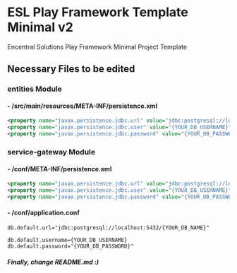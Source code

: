 # ESL Play Framework Template Minimal v2

Encentral Solutions Play Framework Minimal Project Template

## Necessary Files to be edited

### entities Module

#### - /src/main/resources/META-INF/persistence.xml
```xml
<property name="javax.persistence.jdbc.url" value="jdbc:postgresql://localhost:5432/{YOUR_DB_NAME}"/>
<property name="javax.persistence.jdbc.user" value="{YOUR_DB_USERNAME}"/>
<property name="javax.persistence.jdbc.password" value="{YOUR_DB_PASSWORD}"/>
```

### service-gateway Module

#### - /conf/META-INF/persistence.xml
```xml
<property name="javax.persistence.jdbc.url" value="jdbc:postgresql://localhost:5432/{YOUR_DB_NAME}"/>
<property name="javax.persistence.jdbc.user" value="{YOUR_DB_USERNAME}"/>
<property name="javax.persistence.jdbc.password" value="{YOUR_DB_PASSWORD}"/>
```

#### - /conf/application.conf
```
db.default.url="jdbc:postgresql://localhost:5432/{YOUR_DB_NAME}"

db.default.username={YOUR_DB_USERNAME}
db.default.password="{YOUR_DB_PASSWORD}"
```

##### Finally, change README.md :)
